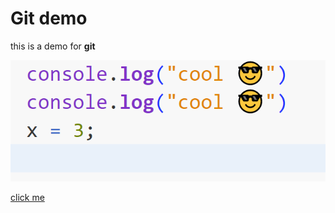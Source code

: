 # Git demo

this is a demo for **git**

![preview image](demo-image.png)

[click me](http://www.codingdojo.com)